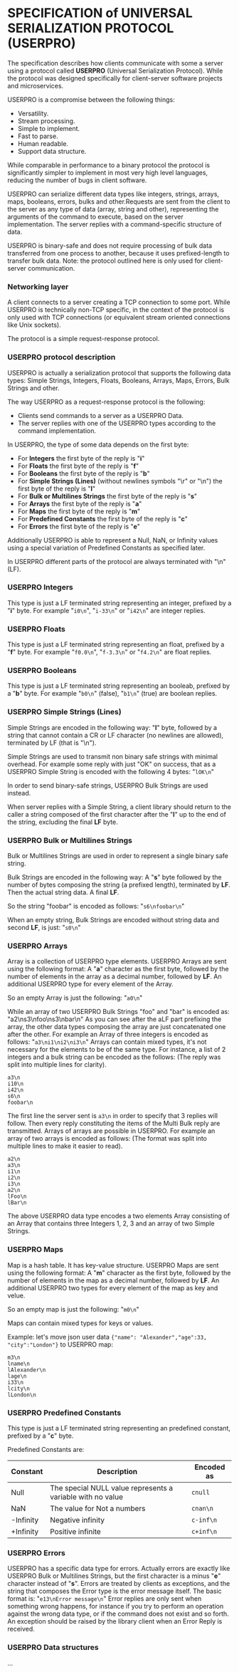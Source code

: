 SPECIFICATION of UNIVERSAL SERIALIZATION PROTOCOL (USERPRO)
===
The specification describes how clients communicate with some a server using a protocol called **USERPRO** (Universal Serialization Protocol). While the protocol was designed specifically for client-server software projects and microservices.

USERPRO is a compromise between the following things:
* Versatility.
* Stream processing.
* Simple to implement.
* Fast to parse.
* Human readable.
* Support data structure.

While comparable in performance to a binary protocol the protocol is significantly simpler to implement in most very high level languages, reducing the number of bugs in client software.

USERPRO can serialize different data types like integers, strings, arrays, maps, booleans, errors, bulks and other.Requests are sent from the client to the server as any type of data (array, string and other), representing the arguments of the command to execute, based on the server implementation. The server replies with a command-specific structure of data.

USERPRO is binary-safe and does not require processing of bulk data transferred from one process to another, because it uses prefixed-length to transfer bulk data.
Note: the protocol outlined here is only used for client-server communication.

### Networking layer

A client connects to a server creating a TCP connection to some port.
While USERPRO is technically non-TCP specific, in the context of the protocol is only used with TCP connections (or equivalent stream oriented connections like Unix sockets).

The protocol is a simple request-response protocol.

### USERPRO protocol description

USERPRO is actually a serialization protocol that supports the following data types: Simple Strings, Integers, Floats, Booleans, Arrays, Maps, Errors, Bulk Strings and other.

The way USERPRO as a request-response protocol is the following:
* Clients send commands to a server as a USERPRO Data.
* The server replies with one of the USERPRO types according to the command implementation.

In USERPRO, the type of some data depends on the first byte:
* For **Integers** the first byte of the reply is "**i**"
* For **Floats** the first byte of the reply is "**f**"
* For **Booleans** the first byte of the reply is "**b**"
* For **Simple Strings (Lines)** (without newlines symbols "\r" or "\n") the first byte of the reply is "**l**"
* For **Bulk or Multilines Strings** the first byte of the reply is "**s**"
* For **Arrays** the first byte of the reply is "**a**"
* For **Maps** the first byte of the reply is "**m**"
* For **Predefined Constants** the first byte of the reply is "**c**"
* For **Errors** the first byte of the reply is "**e**"

Additionally USERPRO is able to represent a Null, NaN, or Infinity values using a special variation of Predefined Constants as specified later.

In USERPRO different parts of the protocol are always terminated with "\n" (LF).

### USERPRO Integers

This type is just a LF terminated string representing an integer, prefixed by a "**i**" byte. For example "`i0\n`", "`i-33\n`" or "`i42\n`" are integer replies.

### USERPRO Floats

This type is just a LF terminated string representing an float, prefixed by a "**f**" byte. For example "`f0.0\n`", "`f-3.3\n`" or "`f4.2\n`" are float replies.

### USERPRO Booleans

This type is just a LF terminated string representing an booleab, prefixed by a "**b**" byte. For example "`b0\n`" (false), "`b1\n`" (true) are boolean replies.

### USERPRO Simple Strings (Lines)

Simple Strings are encoded in the following way: "**l**" byte, followed by a string that cannot contain a CR or LF character (no newlines are allowed), terminated by LF (that is "\n").

Simple Strings are used to transmit non binary safe strings with minimal overhead. For example some reply with just "OK" on success, that as a USERPRO Simple String is encoded with the following 4 bytes:
"`lOK\n`"

In order to send binary-safe strings, USERPRO Bulk Strings are used instead.

When server replies with a Simple String, a client library should return to the caller a string composed of the first character after the "**l**" up to the end of the string, excluding the final **LF** byte.

### USERPRO Bulk or Multilines Strings

Bulk or Multilines Strings are used in order to represent a single binary safe string.

Bulk Strings are encoded in the following way:
A "**s**" byte followed by the number of bytes composing the string (a prefixed length), terminated by **LF**. Then the actual string data. A final **LF**.

So the string "foobar" is encoded as follows: "`s6\nfoobar\n`"

When an empty string, Bulk Strings are encoded without string data and second **LF**, is just: "`s0\n`"

### USERPRO Arrays

Array is a collection of USERPRO type elements. USERPRO Arrays are sent using the following format:
A "**a**" character as the first byte, followed by the number of elements in the array as a decimal number, followed by **LF**. An additional USERPRO type for every element of the Array.

So an empty Array is just the following: "`a0\n`"

While an array of two USERPRO Bulk Strings "foo" and "bar" is encoded as:
"a2\ns3\nfoo\ns3\nbar\n"
As you can see after the a<count>LF part prefixing the array, the other data types composing the array are just concatenated one after the other. For example an Array of three integers is encoded as follows: "`a3\ni1\ni2\ni3\n`"
Arrays can contain mixed types, it's not necessary for the elements to be of the same type. For instance, a list of 2 integers and a bulk string can be encoded as the follows:
(The reply was split into multiple lines for clarity).
```
a3\n
i10\n
i42\n
s6\n
foobar\n
```
The first line the server sent is `a3\n` in order to specify that 3 replies will follow. Then every reply constituting the items of the Multi Bulk reply are transmitted.
Arrays of arrays are possible in USERPRO. For example an array of two arrays is encoded as follows:
(The format was split into multiple lines to make it easier to read).
```
a2\n
a3\n
i1\n
i2\n
i3\n
a2\n
lFoo\n
lBar\n
```

The above USERPRO data type encodes a two elements Array consisting of an Array that contains three Integers 1, 2, 3 and an array of two Simple Strings.

### USERPRO Maps

Map is a hash table. It has key-value structure. USERPRO Maps are sent using the following format:
A "**m**" character as the first byte, followed by the number of elements in the map as a decimal number, followed by **LF**. An additional USERPRO two types for every element of the map as key and velue.

So an empty map is just the following: "`m0\n`"

Maps can contain mixed types for keys or values.

Example: let's move json user data `{"name": "Alexander","age":33, "city":"London"}` to USERPRO map:
```
m3\n
lname\n
lAlexander\n
lage\n
i33\n
lcity\n
lLondon\n
```

### USERPRO Predefined Constants

This type is just a LF terminated string representing an predefined constant, prefixed by a "**c**" byte.

Predefined Constants are:

| Constant | Description | Encoded as |
|-----------|------------------------------------------------------------|------------|
| Null | The special NULL value represents a variable with no value | `cnull` |
| NaN | The value for Not a numbers | `cnan\n` |
| -Infinity | Negative infinity | `c-inf\n` |
| +Infinity | Positive infinite | `c+inf\n` |


### USERPRO Errors

USERPRO has a specific data type for errors. Actually errors are exactly like USERPRO Bulk or Multilines Strings, but the first character is a minus "**e**" character instead of "**s**". Errors are treated by clients as exceptions, and the string that composes the Error type is the error message itself.
The basic format is: "`e13\nError message\n`"
Error replies are only sent when something wrong happens, for instance if you try to perform an operation against the wrong data type, or if the command does not exist and so forth. An exception should be raised by the library client when an Error Reply is received.

### USERPRO Data structures

...
